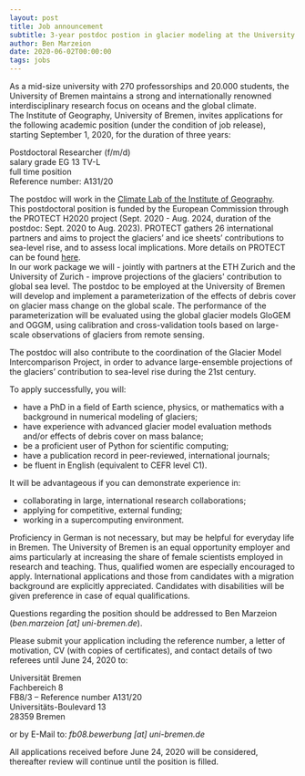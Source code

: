 ```yaml
---
layout: post
title: Job announcement
subtitle: 3-year postdoc postion in glacier modeling at the University of Bremen
author: Ben Marzeion
date: 2020-06-02T00:00:00
tags: jobs
---
```


As a mid-size university with 270 professorships and 20.000 students, the University of Bremen maintains a strong and internationally renowned interdisciplinary research focus on oceans and the global climate.  
The Institute of Geography, University of Bremen, invites applications for the following academic position (under the condition of job release), starting September 1, 2020, for the duration of three years:

Postdoctoral Researcher (f/m/d)  
salary grade EG 13 TV-L  
full time position  
Reference number: A131/20

The postdoc will work in the [Climate Lab of the Institute of Geography](http://www.geographie.uni-bremen.de/en/climate-geography).  
This postdoctoral position is funded by the European Commission through the PROTECT H2020 project (Sept. 2020 - Aug. 2024, duration of the postdoc: Sept. 2020 to Aug. 2023). PROTECT gathers 26 international partners and aims to project the glaciers’ and ice sheets’ contributions to sea-level rise, and to assess local implications. More details on PROTECT can be found [here](https://protect-sealevelrise.osug.fr/).  
In our work package we will - jointly with partners at the ETH Zurich and the University of Zurich - improve projections of the glaciers' contribution to global sea level. The postdoc to be employed at the University of Bremen will develop and implement a parameterization of the effects of debris cover on glacier mass change on the global scale. The performance of the parameterization will be evaluated using the global glacier models GloGEM and OGGM, using calibration and cross-validation tools based on large-scale observations of glaciers from remote sensing.

The postdoc will also contribute to the coordination of the Glacier Model Intercomparison Project, in order to advance large-ensemble projections of the glaciers’ contribution to sea-level rise during the 21st century.

To apply successfully, you will:
- have a PhD in a field of Earth science, physics, or mathematics with a background in numerical modeling of glaciers;
- have experience with advanced glacier model evaluation methods and/or effects of debris cover on mass balance;
- be a proficient user of Python for scientific computing;
- have a publication record in peer-reviewed, international journals;
- be fluent in English (equivalent to CEFR level C1).

It will be advantageous if you can demonstrate experience in:
- collaborating in large, international research collaborations;
- applying for competitive, external funding;
- working in a supercomputing environment.

Proficiency in German is not necessary, but may be helpful for everyday life in Bremen.
The University of Bremen is an equal opportunity employer and aims particularly at increasing the share of female scientists employed in research and teaching. Thus, qualified women are especially encouraged to apply. International applications and those from candidates with a migration background are explicitly appreciated. Candidates with disabilities will be given preference in case of equal qualifications.

Questions regarding the position should be addressed to Ben Marzeion (_ben.marzeion [at] uni-bremen.de_).

Please submit your application including the reference number, a letter of motivation, CV (with copies of certificates), and contact details of two referees until June 24, 2020 to:

Universität Bremen  
Fachbereich 8  
FB8/3 – Reference number A131/20  
Universitäts-Boulevard 13  
28359 Bremen  

or by E-Mail to: _fb08.bewerbung [at] uni-bremen.de_

All applications received before June 24, 2020 will be considered, thereafter review will continue until the position is filled.
